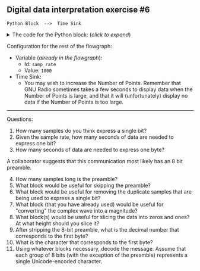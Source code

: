 ## Digital data interpretation exercise #6

```
Python Block  -->  Time Sink
```

<details><summary>The code for the Python block: (<i>click to expand</i>)</summary>

Note: this code is not meant to be readable. Rather, the goal of this exercise is to explore the mystery signal using the Time Sink, Waterfall sink, etc.

```python3
import numpy as np
from gnuradio import gr
from functools import reduce
from operator import concat
import random



name = "Mystery Signal 6"
out_sig_port_0 = np.complex64



def use_func(state_container):
    idx = state_container["count"] // 200
    content = state_container["content"]
    if idx >= len(content):
        return None
    # since the noise is bounded, it won't require filtering beyond the binary slice
    noise = random.random() * 0.5  
    retval = content[idx] * 3 * np.exp(0.5j * state_container["count"]) + noise
    state_container["count"] += 1
    return retval


def unpackOne(x):
    return list(map(int, f"{x:b}".zfill(8)))


def unpackbits(x):
    return reduce(concat, map(unpackOne, x))


class blk(gr.basic_block):

    def __init__(self):
        gr.basic_block.__init__(
            self,
            name=name,
            in_sig=[],
            out_sig=[out_sig_port_0]
        )
        
        self.use_func = use_func
        content_packed = [170, 87, 69, 32, 76, 73, 75, 69, 32, 66, 85, 84, 84, 69, 82, 32, 79, 78, 32, 79, 85, 82, 32, 84, 79, 65, 83, 84, 46, 32, 32, 32, 32, 32, 32, 32]
        
        self.state_container = {
            "count": 0,
            "content": unpackbits(content_packed)
        }


    def general_work(self, input_items, output_items):
        outval = self.use_func(self.state_container)
        if outval == None:
            return 0
        else:
            dt = output_items[0][0].dtype
            npified = np.array(outval, dtype=dt)
            output_items[0][0] = npified
            return 1



```
</details>

Configuration for the rest of the flowgraph:
- Variable (_already in the flowgraph_):
  - Id: `samp_rate`
  - Value: `1000`
- Time Sink:
  - You may wish to increase the Number of Points. Remember that GNU Radio sometimes takes a few seconds to display data when the Number of Points is large, and that it will (unfortunately) display no data if the Number of Points is too large.

---

Questions:

1. How many samples do you think express a single bit?
2. Given the sample rate, how many seconds of data are needed to express one bit?
3. How many seconds of data are needed to express one byte?

A collaborator suggests that this communication most likely has an 8 bit preamble.

4. How many samples long is the preamble?
5. What block would be useful for skipping the preamble?
6. What block would be useful for removing the duplicate samples that are being used to express a single bit?
7. What block (that you have already used) would be useful for "converting" the complex wave into a magnitude?
8. What block(s) would be useful for slicing the data into zeros and ones? At what height should you slice it?
9. After stripping the 8-bit preamble, what is the decimal number that corresponds to the first byte?
10. What is the character that corresponds to the first byte?
11. Using whatever blocks necessary, decode the message. Assume that each group of 8 bits (with the exception of the preamble) represents a single Unicode-encoded character.
